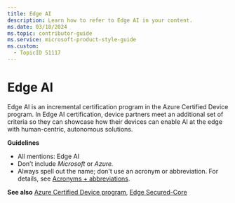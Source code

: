 ```yaml
---
title: Edge AI
description: Learn how to refer to Edge AI in your content.
ms.date: 03/18/2024
ms.topic: contributor-guide
ms.service: microsoft-product-style-guide
ms.custom:
  - TopicID 51117
---
```



# Edge AI

Edge AI is an incremental certification program in the Azure Certified Device program. In Edge AI certification, device partners meet an additional set of criteria so they can showcase how their devices can enable AI at the edge with human-centric, autonomous solutions.

**Guidelines**

- All mentions: Edge AI
- Don’t include *Microsoft* or *Azure.*
- Always spell out the name; don't use an acronym or abbreviation. For details, see [Acronyms + abbreviations](~\acronyms-and-abbreviations.md).

**See also** [Azure Certified Device program](~\a_z_names_terms\a\azure-certified-device-program.md), [Edge Secured-Core](~\a_z_names_terms\e\edge-secured-core.md)

  